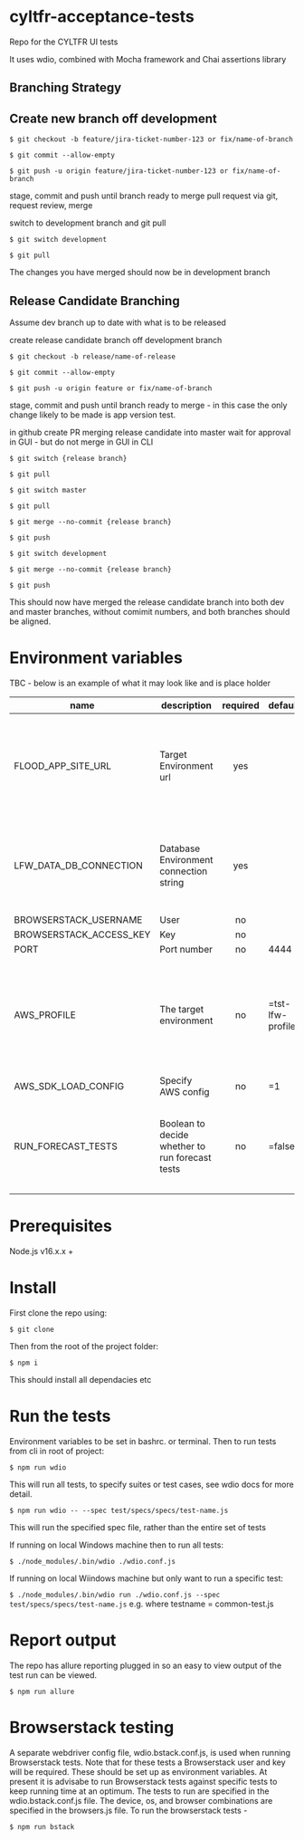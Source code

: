 # cyltfr-acceptance-tests
Repo for the CYLTFR UI tests

It uses wdio, combined with Mocha framework and Chai assertions library

## Branching Strategy

## Create new branch off development

`$ git checkout -b feature/jira-ticket-number-123 or fix/name-of-branch`

`$ git commit --allow-empty`

`$ git push -u origin feature/jira-ticket-number-123 or fix/name-of-branch`

stage, commit and push until branch ready to merge
pull request via git, request review, merge

switch to development branch and git pull

`$ git switch development`

`$ git pull`

The changes you have merged should now be in development branch

## Release Candidate Branching

Assume dev branch up to date with what is to be released

create release candidate branch off development branch

`$ git checkout -b release/name-of-release`

`$ git commit --allow-empty`

`$ git push -u origin feature or fix/name-of-branch`

stage, commit and push until branch ready to merge - in this case the only change likely to be made is app version test.

in github create PR merging release candidate into master
wait for approval in GUI - but do not merge in GUI
in CLI

`$ git switch {release branch}`

`$ git pull`

`$ git switch master`

`$ git pull`

`$ git merge --no-commit {release branch}`

`$ git push`

`$ git switch development`

`$ git merge --no-commit {release branch}`

`$ git push`


This should now have merged the release candidate branch into both dev and master branches, without comimit numbers, and both branches should be aligned.

# Environment variables

TBC - below is an example of what it may look like and is place holder

| name               | description      | required |        default        |       valid        | notes |
|--------------------|------------------|:--------:|-----------------------|:------------------:|-------|
| FLOOD_APP_SITE_URL | Target Environment url |    yes   |                       |    | When running from Jenkins this is picked up through the CONFIG_FILE_DIRECTORY flood-app.profile.  When running locally this needs to be set in in bashrc. Dev or test environment root url will be required. |
| LFW_DATA_DB_CONNECTION | Database Environment connection string |    yes   |                       |   | When running from Jenkins this is picked up through the CONFIG_FILE_DIRECTORY flood-service.profile.  When running locally this needs to be set in in bashrc. |
| BROWSERSTACK_USERNAME      | User             |    no    |                       |                    |Browserstack user |
| BROWSERSTACK_ACCESS_KEY       | Key              |    no    |                       |                    |Browserstack key  |
| PORT               | Port number      |    no    | 4444                  |                    |  Selenium wd     |
| AWS_PROFILE | The target environment | no | =tst-lfw-profile | =tst-lfw-profile | Used for the forecast tests drop files into s3. This is not a required envar provided run forecast tests is set to false, but if you do want to run these tests locally you will need AWS SDK.  See forecast tests section below. |
| AWS_SDK_LOAD_CONFIG | Specify AWS config | no | =1 |  |  |
| RUN_FORECAST_TESTS | Boolean to decide whether to run forecast tests | no | =false | true/false | The jenkins job to execute the flood tests has a choice parameter in place for this.  Note if you want to run the faorecasts tests, they will take up to 15 minutes to wait until data is ready |


# Prerequisites

Node.js v16.x.x +


# Install

First clone the repo using:

`$ git clone`

Then from the root of the project folder:

`$ npm i`

This should install all dependacies etc

# Run the tests

Environment variables to be set in bashrc. or terminal.  Then to run tests from cli in root of project:

`$ npm run wdio`

This will run all tests, to specify suites or test cases, see wdio docs for more detail.

`$ npm run wdio -- --spec test/specs/specs/test-name.js`

This will run the specified spec file, rather than the entire set of tests

If running on local Windows machine then to run all tests:

`$ ./node_modules/.bin/wdio ./wdio.conf.js`

If running on local Wiindows machine but only want to run a specific test:

`$ ./node_modules/.bin/wdio run ./wdio.conf.js --spec test/specs/specs/test-name.js`  e.g. where testname = common-test.js

# Report output

The repo has allure reporting plugged in so an easy to view output of the test run can be viewed.

`$ npm run allure`

# Browserstack testing

A separate webdriver config file, wdio.bstack.conf.js, is used when running Browserstack tests. Note that for these tests a Browserstack user and key will be required. These should be set up as environment variables.  At present it is advisabe to run Browserstack tests against specific tests to keep running time at an optimum. The tests to run are specified in the wdio.bstack.conf.js file.  The device, os, and browser combinations are specified in the browsers.js file.  To run the browserstack tests -

`$ npm run bstack `
